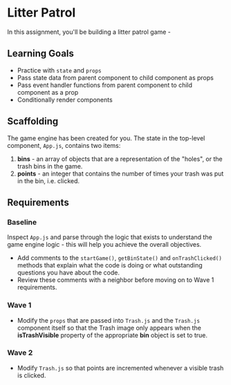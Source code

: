 # Litter Patrol

In this assignment, you'll be building a litter patrol game -

## Learning Goals
- Practice with `state` and `props`
- Pass state data from parent component to child component as props
- Pass event handler functions from parent component to child component as a prop
- Conditionally render components

## Scaffolding
The game engine has been created for you. The state in the top-level component, `App.js`, contains two items:
1. **bins** - an array of objects that are a representation of the "holes", or the trash bins in the game.
2. **points** - an integer that contains the number of times your trash was put in the bin, i.e. clicked.

## Requirements

### Baseline
Inspect `App.js` and parse through the logic that exists to understand the game engine logic - this will help you achieve the overall objectives.

- Add comments to the `startGame()`, `getBinState()` and `onTrashClicked()` methods that explain what the code is doing or what outstanding questions you have about the code.
- Review these comments with a neighbor before moving on to Wave 1 requirements.

### Wave 1
- Modify the `props` that are passed into `Trash.js` and the `Trash.js` component itself so that the Trash image only appears when the **isTrashVisible** property of the appropriate **bin** object is set to true.

### Wave 2
- Modify `Trash.js` so that points are incremented whenever a visible trash is clicked.

